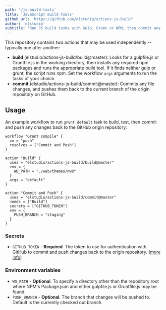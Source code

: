```yaml
---
path: '/js-build-tools'
title: 'JavaScript Build Tools'
github_url: 'https://github.com/elstudio/actions-js-build'
author: 'elstudio'
subtitle: 'Run JS build tasks with Gulp, Grunt or NPM, then commit any changed files and push them back to your original repository. Perfect for Grunt or Gulp tasks that do CSS (or SASS/LESS) compilation or JS transpilation. If your build task changes files, these actions are for you.'
---
```


This repository contains two actions that may be used independently -- typically one after another:

- **build** (elstudio/actions-js-build/build@master): Looks for a gulpfile.js or Gruntfile.js in the working directory, then installs any required npm packages and runs the appropriate build tool. If it finds neither gulp or grunt, the script runs npm. Set the workflow `args` arguments to run the tasks of your choice.
- **commit** (elstudio/actions-js-build/commit@master): Commits any file changes, and pushes them back to the current branch of the origin repository on GitHub.

## Usage

An example workflow to run `grunt default` task to build, test, then commit and push any changes back to the GitHub origin repository:

```hcl
workflow "Grunt compile" {
  on = "push"
  resolves = ["Commit and Push"]
}

action "Build" {
  uses = "elstudio/actions-js-build/build@master"
  env = {
    WD_PATH = "./web/themes/nw8"
  }
  args = "default"
}

action "Commit and Push" {
  uses = "elstudio/actions-js-build/commit@master"
  needs = ["Build"]
  secrets = ["GITHUB_TOKEN"]
  env = {
    PUSH_BRANCH = "staging"
  }
}
```

### Secrets

- `GITHUB_TOKEN` - **Required**. The token to use for authentication with GitHub to commit and push changes back to the origin repository. ([more info](https://developer.github.com/actions/creating-github-actions/accessing-the-runtime-environment/#environment-variables))

### Environment variables

- `WD_PATH` - **Optional**. To specify a directory other than the repository root where NPM's Package.json and either gulpfile.js or Gruntfile.js may be found.
- `PUSH_BRANCH` - **Optional**. The branch that changes will be pushed to. Default is the currently checked out branch.
